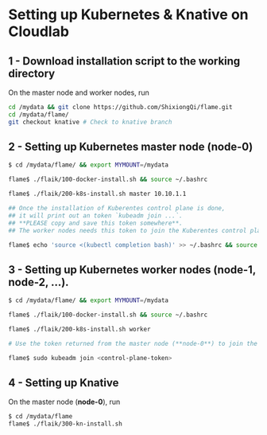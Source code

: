 # Setting up Kubernetes & Knative on Cloudlab

## 1 - Download installation script to the working directory
On the master node and worker nodes, run
```bash
cd /mydata && git clone https://github.com/ShixiongQi/flame.git
cd /mydata/flame/
git checkout knative # Check to knative branch
```

## 2 - Setting up Kubernetes master node (**node-0**)
```bash
$ cd /mydata/flame/ && export MYMOUNT=/mydata

flame$ ./flaik/100-docker-install.sh && source ~/.bashrc

flame$ ./flaik/200-k8s-install.sh master 10.10.1.1

## Once the installation of Kuberentes control plane is done, 
## it will print out an token `kubeadm join ...`. 
## **PLEASE copy and save this token somewhere**. 
## The worker nodes needs this token to join the Kuberentes control plane.

flame$ echo 'source <(kubectl completion bash)' >> ~/.bashrc && source ~/.bashrc
```

## 3 - Setting up Kubernetes worker nodes (**node-1**, **node-2**, ...).
```bash
$ cd /mydata/flame/ && export MYMOUNT=/mydata

flame$ ./flaik/100-docker-install.sh && source ~/.bashrc

flame$ ./flaik/200-k8s-install.sh worker

# Use the token returned from the master node (**node-0**) to join the Kubernetes control plane. Run `sudo kubeadm join ...` with the token just saved. Please run the `kubeadm join` command with *sudo*

flame$ sudo kubeadm join <control-plane-token>
```

## 4 - Setting up Knative
On the master node (**node-0**), run
```bash
$ cd /mydata/flame
flame$ ./flaik/300-kn-install.sh
```

<!-- 1. Run `./100-docker_install.sh` without *sudo* on both *master* node and *worker* node
2. Run `source ~/.bashrc`
3. On *master* node, run `./200-k8s_install.sh master <master node IP address>`
4. On *worker* node, run `./200-k8s_install.sh worker` and then use the `kubeadm join ...` command obtained at the end of the previous step run in the master node to join the k8s cluster. Run the `kubeadm join` command with *sudo*

```
sudo kubeadm join 10.10.1.1:6443 --token btytkp.7nh8pawcdsi23g4x \
	--discovery-token-ca-cert-hash sha256:9d1802d5451e559b5c076db6901865b164bd201ed46ce38c1cba03e89618e027 
```

6. run `echo 'source <(kubectl completion bash)' >>~/.bashrc && source ~/.bashrc` -->